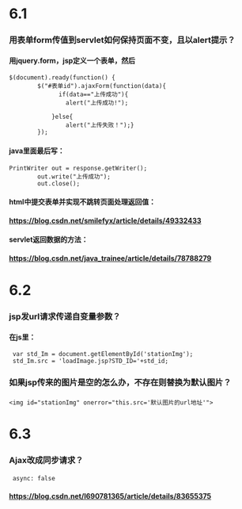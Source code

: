 # 6.1
### 用表单form传值到servlet如何保持页面不变，且以alert提示？
#### 用jquery.form，jsp定义一个表单，然后
    $(document).ready(function() {
	        $("#表单id").ajaxForm(function(data){
	              if(data=="上传成功"){
                    alert("上传成功!");
                   
                }else{
                    alert("上传失败！");}
	        });	
#### java里面最后写：
	PrintWriter out = response.getWriter();
            out.write("上传成功");
            out.close();

#### html中提交表单并实现不跳转页面处理返回值：
#### https://blog.csdn.net/smilefyx/article/details/49332433
#### servlet返回数据的方法：
#### https://blog.csdn.net/java_trainee/article/details/78788279

# 6.2
### jsp发url请求传递自变量参数？
#### 在js里：
     var std_Im = document.getElementById('stationImg');
     std_Im.src = 'loadImage.jsp?STD_ID='+std_id;

### 如果jsp传来的图片是空的怎么办，不存在则替换为默认图片？
#### 
    <img id="stationImg" onerror="this.src='默认图片的url地址'">
# 6.3
### Ajax改成同步请求？
#### 
     async: false
#### https://blog.csdn.net/l690781365/article/details/83655375
